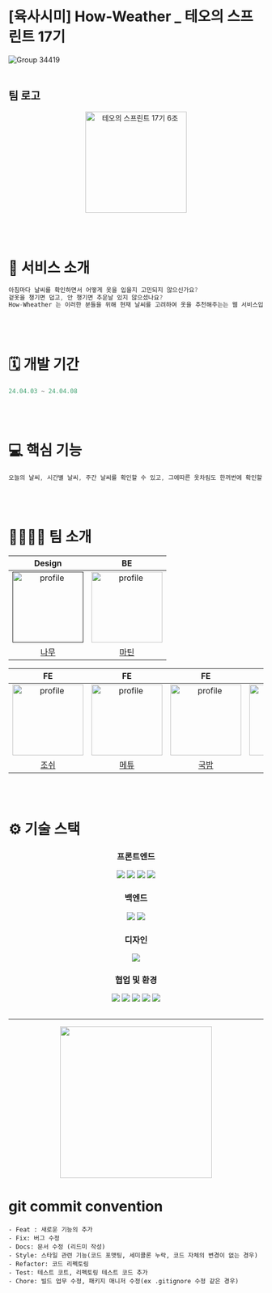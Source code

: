 # [육사시미] How-Weather _ 테오의 스프린트 17기


![Group 34419](https://github.com/How-weather/front/assets/96216178/0ff17d8c-cff6-43f1-9856-4bd36b564a49)
<br >
<br >
## 팀 로고
<p align="center">
 <img width="200" alt="테오의 스프린트 17기  6조" src="https://avatars.githubusercontent.com/u/96216178?s=400&u=9a2a39235f858accfe01bad469465e20b78c4069&v=4">
</p>

<br >
<br >

# 💼 서비스 소개

```jsx
아침마다 날씨를 확인하면서 어떻게 옷을 입을지 고민되지 않으신가요?
겉옷을 챙기면 덥고, 안 챙기면 추운날 있지 않으셨나요?
How-Wheather 는 이러한 분들을 위해 현재 날씨를 고려하여 옷을 추천해주는는 웹 서비스입니다.
```

<br >
<br >

# 🗓️ 개발 기간

```jsx
24.04.03 ~ 24.04.08
```

<br >
<br >

# 💻 핵심 기능

```jsx
오늘의 날씨, 시간별 날씨, 주간 날씨를 확인할 수 있고, 그에따른 옷차림도 한꺼번에 확인할 수 있습니다
```

<br >
<br >

# 👨‍👩‍👧‍👦 팀 소개

|      Design      |     BE      |  
| :--------------: | :--------------: | 
| <a href=""><img src="https://media.discordapp.net/attachments/1226486997682487326/1226855455809208361/IMG_2695.jpeg?ex=6626492e&is=6613d42e&hm=ff6c301f54b195dbc76585f28b5472812abc9ff612ffdfb0c59afb90c2a3b6a7&=&format=webp&width=444&height=592" alt="profile" width="140" height="140"></a> | <a href="([https://github.com/taehui7439](https://github.com/kyungseopk1m)"><img src="https://avatars.githubusercontent.com/u/101553623?v=4" alt="profile" width="140" height="140"></a> |
|                [나무](https://www.behance.net/mogin9903702f)                |       [마틴](https://github.com/kyungseopk1m)       |    



|     FE     |     FE     |     FE     |     FE     |     FE     | 
| :--------------: | :--------------: | :--------------: | :--------------: | :--------------: |
| <a href="https://github.com/joshyeom?tab=repositories"><img src="https://avatars.githubusercontent.com/u/105287510?v=4" alt="profile" width="140" height="140"></a> | <a href="https://github.com/taehui7439"><img src="https://avatars.githubusercontent.com/u/96802693?v=4" alt="profile" width="140" height="140"></a> |   <a href="https://github.com/skoo1100"><img src="https://avatars.githubusercontent.com/u/55544307?v=4" alt="profile" width="140" height="140"></a> |  <a href="https://github.com/soltihoshi"><img src="https://avatars.githubusercontent.com/u/153697580?v=4" alt="profile" width="140" height="140"></a> |  <a href="https://github.com/mingnana"><img src="https://mblogthumb-phinf.pstatic.net/MjAxOTEyMjdfOTgg/MDAxNTc3NDU3MTA1MjY1.h8Z8BGzOj97L7vSX0R-gwS_pvSyfcOEdpVa7j39rM7sg.xioiVY4XeVCTxrLzw_XjdMITlKQauMLkbx6nkBHufeEg.PNG.hoonmom29/%E3%85%81.png?type=w800" alt="profile" width="140" height="140"></a> |
| [조쉬](https://github.com/joshyeom?tab=repositories)      |      [메튜](https://github.com/taehui7439)       |      [국밥](https://github.com/skoo1100)      |      [마고](https://github.com/soltihoshi)      |      [망고](https://github.com/mingnana)       | 



<br>
<br>

# ⚙️ 기술 스택

<div align="middle">
  
### 프론트엔드

<img src="https://img.shields.io/badge/JavaScript-F7DF1E?style=for-the-badge&logo=javascript&logoColor=black">
<img src="https://img.shields.io/badge/React-61DAFB?style=for-the-badge&logo=react&logoColor=white">
<img src="https://img.shields.io/badge/Vercel-000000?style=for-the-badge&logo=vercel&logoColor=white">
<img src="https://img.shields.io/badge/Styledcomponents-DB7093?style=for-the-badge&logo=styledcomponents&logoColor=white">



### 백엔드

<img src="https://img.shields.io/badge/Python-3a75b0?style=for-the-badge&logo=python&logoColor=white">
<img src="https://img.shields.io/badge/cloudfucntions-3a75b0?style=for-the-badge&logo=google&logoColor=white">

### 디자인

<img src="https://img.shields.io/badge/Figma-F24E1E?style=for-the-badge&logo=Figma&logoColor=white">

### 협업 및 환경

<img src="https://img.shields.io/badge/Figjam-F24E1E?style=for-the-badge&logo=Figma&logoColor=white">
<img src="https://img.shields.io/badge/visualstudiocode-007ACC?style=for-the-badge&logo=visualstudiocode&logoColor=white">
<img src="https://img.shields.io/badge/webstorm-181717?style=for-the-badge&logo=webstorm&logoColor=white">
<img src="https://img.shields.io/badge/github-181717?style=for-the-badge&logo=github&logoColor=white">
<img src="https://img.shields.io/badge/discord-5865F2?style=for-the-badge&logo=discord&logoColor=white">

<br/>
<br/>
</div>

- - -

<p align="center">
  <img src="https://github.com/solssak/teo-sprint-template/assets/107416133/b9616006-c8a2-4a39-a5cb-67d200cb1a84" width="300" height="300"/>
</p>

# git commit convention
```
- Feat : 새로운 기능의 추가
- Fix: 버그 수정
- Docs: 문서 수정 (리드미 작성)
- Style: 스타일 관련 기능(코드 포맷팅, 세미콜론 누락, 코드 자체의 변경이 없는 경우)
- Refactor: 코드 리펙토링
- Test: 테스트 코트, 리펙토링 테스트 코드 추가
- Chore: 빌드 업무 수정, 패키지 매니저 수정(ex .gitignore 수정 같은 경우)
```
